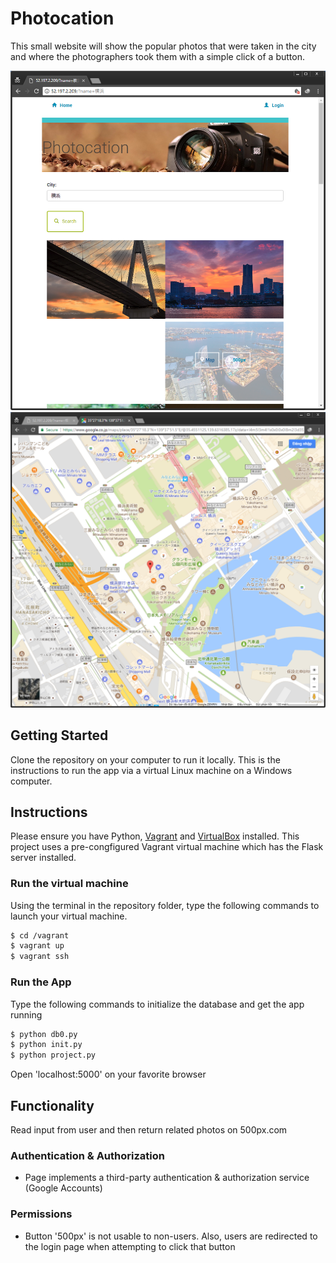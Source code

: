 Photocation
===============================

This small website will show the popular photos that were taken in the city and where the photographers took them with a simple click of a button.

![alt text](img/ss1.png)
![alt text](img/ss2.png)

## Getting Started

Clone the repository on your computer to run it locally. This is the instructions to run the app via a virtual Linux machine on a Windows computer.

## Instructions

Please ensure you have Python, [Vagrant](https://www.vagrantup.com/downloads.html) and [VirtualBox](https://www.virtualbox.org/wiki/Downloads) installed. This project uses a pre-congfigured Vagrant virtual machine which has the Flask server installed.

### Run the virtual machine

Using the terminal in the repository folder, type the following commands to launch your virtual machine.

```bash
$ cd /vagrant
$ vagrant up
$ vagrant ssh
```

### Run the App

Type the following commands to initialize the database and get the app running

```bash
$ python db0.py
$ python init.py
$ python project.py
```
Open 'localhost:5000' on your favorite browser

## Functionality

Read input from user and then return related photos on 500px.com

### Authentication & Authorization
* Page implements a third-party authentication & authorization service (Google Accounts)

### Permissions
* Button '500px' is not usable to non-users. Also, users are redirected to the login page when attempting to click that button


